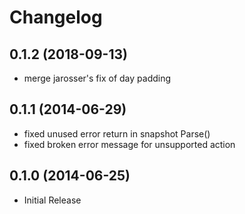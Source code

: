 # Changelog

## 0.1.2 (2018-09-13)
- merge jarosser's fix of day padding

## 0.1.1 (2014-06-29)
- fixed unused error return in snapshot Parse()
- fixed broken error message for unsupported action

## 0.1.0 (2014-06-25)
- Initial Release
